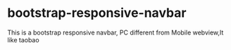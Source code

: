 # bootstrap-responsive-navbar
This is a bootstrap responsive navbar, PC different from Mobile webview,It like taobao
